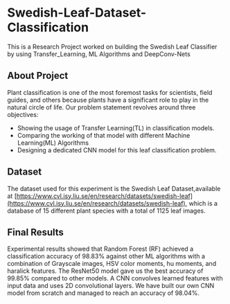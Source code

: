 # Swedish-Leaf-Dataset-Classification
This is a Research Project worked on building the Swedish Leaf Classifier by using Transfer_Learning, ML Algorithms and DeepConv-Nets 



## About Project
Plant classification is one of the most foremost tasks for scientists, field guides, and others because plants have a significant role to play in the natural circle of life.
Our problem statement revolves around three objectives:
- Showing the usage of Transfer Learning(TL) in classification models.  
- Comparing the working of that model with different Machine Learning(ML) Algorithms  
- Designing a dedicated CNN model for this leaf classification problem.    

## Dataset  
The dataset used for this experiment is the Swedish Leaf Dataset,available at [https://www.cvl.isy.liu.se/en/research/datasets/swedish-leaf](https://www.cvl.isy.liu.se/en/research/datasets/swedish-leaf), which is a database of 15 different plant species with a total of 1125 leaf images.

## Final Results
Experimental results showed that Random Forest (RF) achieved a classification accuracy of 98.83% against other ML algorithms with a combination of Grayscale images, HSV color moments, hu moments, and haralick features. The ResNet50 model gave us the best accuracy of 99.85% compared to other models. A CNN convolves learned features with input data and uses 2D convolutional layers. We have built our own CNN model from scratch and managed to reach an accuracy of 98.04%. 

